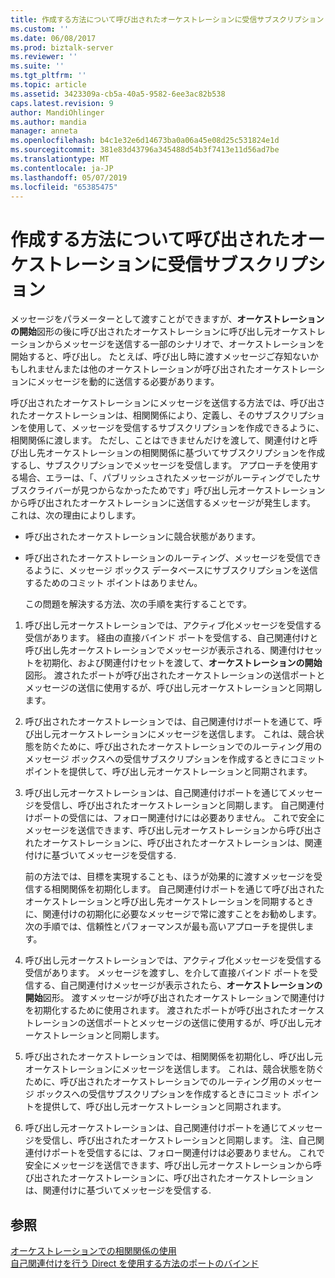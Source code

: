 ```yaml
---
title: 作成する方法について呼び出されたオーケストレーションに受信サブスクリプション |Microsoft Docs
ms.custom: ''
ms.date: 06/08/2017
ms.prod: biztalk-server
ms.reviewer: ''
ms.suite: ''
ms.tgt_pltfrm: ''
ms.topic: article
ms.assetid: 3423309a-cb5a-40a5-9582-6ee3ac82b538
caps.latest.revision: 9
author: MandiOhlinger
ms.author: mandia
manager: anneta
ms.openlocfilehash: b4c1e32e6d14673ba0a06a45e08d25c531824e1d
ms.sourcegitcommit: 381e83d43796a345488d54b3f7413e11d56ad7be
ms.translationtype: MT
ms.contentlocale: ja-JP
ms.lasthandoff: 05/07/2019
ms.locfileid: "65385475"
---
```

# <a name="how-to-create-receive-subscriptions-at-invoked-orchestrations"></a>作成する方法について呼び出されたオーケストレーションに受信サブスクリプション
メッセージをパラメーターとして渡すことができますが、**オーケストレーションの開始**図形の後に呼び出されたオーケストレーションに呼び出し元オーケストレーションからメッセージを送信する一部のシナリオで、オーケストレーションを開始すると、呼び出し。 たとえば、呼び出し時に渡すメッセージご存知ないかもしれませんまたは他のオーケストレーションが呼び出されたオーケストレーションにメッセージを動的に送信する必要があります。  
  
 呼び出されたオーケストレーションにメッセージを送信する方法では、呼び出されたオーケストレーションは、相関関係により、定義し、そのサブスクリプションを使用して、メッセージを受信するサブスクリプションを作成できるように、相関関係に渡します。 ただし、ことはできませんだけを渡して、関連付けと呼び出し先オーケストレーションの相関関係に基づいてサブスクリプションを作成するし、サブスクリプションでメッセージを受信します。 アプローチを使用する場合、エラーは、「、パブリッシュされたメッセージがルーティングでしたサブスクライバーが見つからなかったためです」呼び出し元オーケストレーションから呼び出されたオーケストレーションに送信するメッセージが発生します。 これは、次の理由によりします。  
  
- 呼び出されたオーケストレーションに競合状態があります。  
  
- 呼び出されたオーケストレーションのルーティング、メッセージを受信できるように、メッセージ ボックス データベースにサブスクリプションを送信するためのコミット ポイントはありません。  
  
  この問題を解決する方法、次の手順を実行することです。  
  
1. 呼び出し元オーケストレーションでは、アクティブ化メッセージを受信する受信があります。 経由の直接バインド ポートを受信する、自己関連付けと呼び出し先オーケストレーションでメッセージが表示される、関連付けセットを初期化、および関連付けセットを渡して、**オーケストレーションの開始**図形。 渡されたポートが呼び出されたオーケストレーションの送信ポートとメッセージの送信に使用するが、呼び出し元オーケストレーションと同期します。  
  
2. 呼び出されたオーケストレーションでは、自己関連付けポートを通じて、呼び出し元オーケストレーションにメッセージを送信します。 これは、競合状態を防ぐために、呼び出されたオーケストレーションでのルーティング用のメッセージ ボックスへの受信サブスクリプションを作成するときにコミット ポイントを提供して、呼び出し元オーケストレーションと同期されます。  
  
3. 呼び出し元オーケストレーションは、自己関連付けポートを通じてメッセージを受信し、呼び出されたオーケストレーションと同期します。 自己関連付けポートの受信には、フォロー関連付けには必要ありません。 これで安全にメッセージを送信できます、呼び出し元オーケストレーションから呼び出されたオーケストレーションに、呼び出されたオーケストレーションは、関連付けに基づいてメッセージを受信する.  
  
   前の方法では、目標を実現することも、ほうが効果的に渡すメッセージを受信する相関関係を初期化します。 自己関連付けポートを通じて呼び出されたオーケストレーションと呼び出し先オーケストレーションを同期するときに、関連付けの初期化に必要なメッセージで常に渡すことをお勧めします。 次の手順では、信頼性とパフォーマンスが最も高いアプローチを提供します。  
  
4. 呼び出し元オーケストレーションでは、アクティブ化メッセージを受信する受信があります。 メッセージを渡すし、を介して直接バインド ポートを受信する、自己関連付けメッセージが表示されたら、**オーケストレーションの開始**図形。 渡すメッセージが呼び出されたオーケストレーションで関連付けを初期化するために使用されます。 渡されたポートが呼び出されたオーケストレーションの送信ポートとメッセージの送信に使用するが、呼び出し元オーケストレーションと同期します。  
  
5. 呼び出されたオーケストレーションでは、相関関係を初期化し、呼び出し元オーケストレーションにメッセージを送信します。 これは、競合状態を防ぐために、呼び出されたオーケストレーションでのルーティング用のメッセージ ボックスへの受信サブスクリプションを作成するときにコミット ポイントを提供して、呼び出し元オーケストレーションと同期されます。  
  
6. 呼び出し元オーケストレーションは、自己関連付けポートを通じてメッセージを受信し、呼び出されたオーケストレーションと同期します。 注、自己関連付けポートを受信するには、フォロー関連付けは必要ありません。 これで安全にメッセージを送信できます、呼び出し元オーケストレーションから呼び出されたオーケストレーションに、呼び出されたオーケストレーションは、関連付けに基づいてメッセージを受信する.  
  
## <a name="see-also"></a>参照  
 [オーケストレーションでの相関関係の使用](../core/using-correlations-in-orchestrations.md)   
 [自己関連付けを行う Direct を使用する方法のポートのバインド](../core/how-to-use-self-correlating-direct-bound-ports.md)